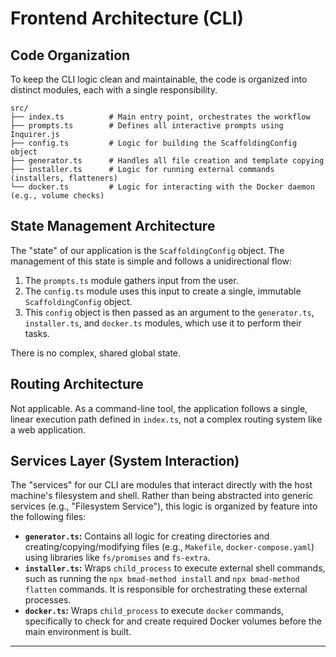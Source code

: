 # Frontend Architecture (CLI)

## Code Organization

To keep the CLI logic clean and maintainable, the code is organized into distinct modules, each with a single responsibility.

```
src/
├── index.ts          # Main entry point, orchestrates the workflow
├── prompts.ts        # Defines all interactive prompts using Inquirer.js
├── config.ts         # Logic for building the ScaffoldingConfig object
├── generator.ts      # Handles all file creation and template copying
├── installer.ts      # Logic for running external commands (installers, flatteners)
└── docker.ts         # Logic for interacting with the Docker daemon (e.g., volume checks)
```

## State Management Architecture

The "state" of our application is the `ScaffoldingConfig` object. The management of this state is simple and follows a unidirectional flow:

1.  The `prompts.ts` module gathers input from the user.
2.  The `config.ts` module uses this input to create a single, immutable `ScaffoldingConfig` object.
3.  This `config` object is then passed as an argument to the `generator.ts`, `installer.ts`, and `docker.ts` modules, which use it to perform their tasks.

There is no complex, shared global state.

## Routing Architecture

Not applicable. As a command-line tool, the application follows a single, linear execution path defined in `index.ts`, not a complex routing system like a web application.

## Services Layer (System Interaction)

The "services" for our CLI are modules that interact directly with the host machine's filesystem and shell. Rather than being abstracted into generic services (e.g., "Filesystem Service"), this logic is organized by feature into the following files:

*   **`generator.ts`:** Contains all logic for creating directories and creating/copying/modifying files (e.g., `Makefile`, `docker-compose.yaml`) using libraries like `fs/promises` and `fs-extra`.
*   **`installer.ts`:** Wraps `child_process` to execute external shell commands, such as running the `npx bmad-method install` and `npx bmad-method flatten` commands. It is responsible for orchestrating these external processes.
*   **`docker.ts`:** Wraps `child_process` to execute `docker` commands, specifically to check for and create required Docker volumes before the main environment is built.

---
